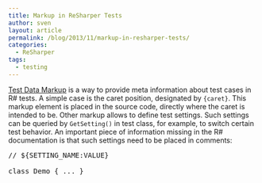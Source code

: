 ```yaml
---
title: Markup in ReSharper Tests
author: sven
layout: article
permalink: /blog/2013/11/markup-in-resharper-tests/
categories:
  - ReSharper
tags:
  - testing
---
```

<a href="http://confluence.jetbrains.com/display/NETCOM/2.10+Testing+%28R8%29#2.10Testing%28R8%29-TestDataMarkup" title="ReSharper 8 - Test-Data Markup" target="_blank">Test Data Markup</a> is a way to provide meta information about test cases in R# tests. A simple case is the caret position, designated by `{caret}`. This markup element is placed in the source code, directly where the caret is intended to be. Other markup allows to define test settings. Such settings can be queried by `GetSetting()` in test class, for example, to switch certain test behavior. An important piece of information missing in the R# documentation is that such settings need to be placed in comments:

<pre class="brush: csharp; title: TestDataFile.cs; notranslate" title="TestDataFile.cs">// ${SETTING_NAME:VALUE}

class Demo { ... }
</pre>